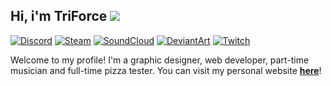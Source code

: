 ## Hi, i'm TriForce ![](https://user-images.githubusercontent.com/16083854/88866272-2ad58980-d1d8-11ea-826a-bbf64cddd3e9.gif)

[![Discord](https://img.shields.io/badge/Discord-@TriForce.Dev-5865F2.svg?logo=discord&style=flat&logoColor=white)](https://discord.gznetwork.com)
[![Steam](https://img.shields.io/badge/Steam-TriForce__JK2-blue?style=flat&logo=steam&logoColor=white)](https://steamcommunity.com/id/TriForce_JK2)
[![SoundCloud](https://img.shields.io/badge/YouTube-TriForce.Pianist-red?style=flat&logo=youtube&logoColor=white)](https://youtube.com/@triforce.pianist)
[![DeviantArt](https://img.shields.io/badge/DeviantArt-TriForceDesigner-brightgreen?style=flat&logo=deviantart&logoColor=white)](https://deviantart.com/triforcedesigner)
[![Twitch](https://img.shields.io/badge/Twitch-TriForceStreamer-9147ff?style=flat&logo=twitch&logoColor=white)](https://www.twitch.tv/TriForceStreamer)

Welcome to my profile! I'm a graphic designer, web developer, part-time musician and full-time pizza tester. You can visit my personal website [**here**](https://triforce.dev)!
